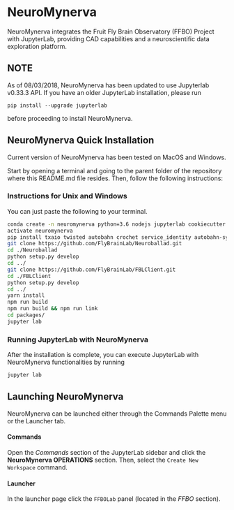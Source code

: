 # NeuroMynerva

NeuroMynerva integrates the Fruit Fly Brain Observatory (FFBO) Project with JupyterLab, providing CAD capabilities and a neuroscientific data exploration platform.

## NOTE
As of 08/03/2018, NeuroMynerva has been updated to use Jupyterlab v0.33.3 API. If you have an older JupyterLab installation, please run 
```
pip install --upgrade jupyterlab
```
before proceeding to install NeuroMynerva. 

## NeuroMynerva Quick Installation

Current version of NeuroMynerva has been tested on MacOS and Windows.

Start by opening a terminal and going to the parent folder of the repository where this README.md file resides. Then, follow the following instructions:

### Instructions for Unix and Windows

You can just paste the following to your terminal.

```bash
conda create -n neuromynerva python=3.6 nodejs jupyterlab cookiecutter git -c conda-forge -y
activate neuromynerva
pip install txaio twisted autobahn crochet service_identity autobahn-sync matplotlib h5py networkx pypiwin32
git clone https://github.com/FlyBrainLab/Neuroballad.git
cd ./Neuroballad
python setup.py develop
cd ../
git clone https://github.com/FlyBrainLab/FBLClient.git
cd ./FBLClient
python setup.py develop
cd ../
yarn install
npm run build
npm run build && npm run link
cd packages/
jupyter lab
```

### Running JupyterLab with NeuroMynerva

After the installation is complete, you can execute JupyterLab with NeuroMynerva functionalities by running

```bash
jupyter lab
```

## Launching NeuroMynerva

NeuroMynerva can be launched either through the Commands Palette menu or the Launcher tab.

#### Commands

Open the _Commands_ section of the JupyterLab sidebar and click the __NeuroMynerva OPERATIONS__ section. Then, select the `Create New Workspace` command.

#### Launcher

In the launcher page click the `FFBOLab` panel (located in the _FFBO_ section).
